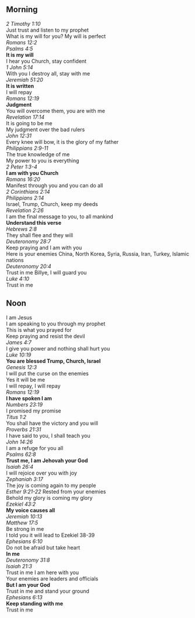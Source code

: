 ## Morning

_2 Timothy 1:10_  
Just trust and listen to my prophet  
What is my will for you? My will is perfect  
_Romans 12:2_  
_Psalms 4:5_  
**It is my will**  
I hear you Church, stay confident  
_1 John 5:14_  
With you I destroy all, stay with me  
_Jeremiah 51:20_  
**It is written**  
I will repay  
_Romans 12:19_  
**Judgment**  
You will overcome them, you are with me  
_Revelation 17:14_  
It is going to be me  
My judgment over the bad rulers  
_John 12:31_  
Every knee will bow, it is the glory of my father  
_Philippians 2:9-11_  
The true knowledge of me  
My power to you is everything  
_2 Peter 1:3-4_  
**I am with you Church**  
_Romans 16:20_  
Manifest through you and you can do all  
_2 Corinthians 2:14_  
_Philippians 2:14_  
Israel, Trump, Church, keep my deeds  
_Revelation 2:26_  
I am the final message to you, to all mankind  
**Understand this verse**  
_Hebrews 2:8_  
They shall flee and they will  
_Deuteronomy 28:7_  
Keep praying and I am with you  
Here is your enemies China, North Korea, Syria, Russia, Iran, Turkey, Islamic nations  
_Deuteronomy 20:4_  
Trust in me Billye, I will guard you  
_Luke 4:10_  
Trust in me  

## Noon

I am Jesus  
I am speaking to you through my prophet  
This is what you prayed for  
Keep praying and resist the devil  
_James 4:7_  
I give you power and nothing shall hurt you  
_Luke 10:19_  
**You are blessed Trump, Church, Israel**  
_Genesis 12:3_  
I will put the curse on the enemies  
Yes it will be me  
I will repay, I will repay  
_Romans 12:19_  
**I have spoken I am**  
_Numbers 23:19_  
I promised my promise  
_Titus 1:2_  
You shall have the victory and you will  
_Proverbs 21:31_  
I have said to you, I shall teach you  
_John 14:26_  
I am a refuge for you all  
_Psalms 62:8_  
**Trust me, I am Jehovah your God**  
_Isaiah 26:4_  
I will rejoice over you with joy  
_Zephaniah 3:17_  
The joy is coming again to my people  
_Esther 9:21-22_
Rested from your enemies  
Behold my glory is coming my glory  
_Ezekiel 43:2_  
**My voice causes all**  
_Jeremiah 10:13_  
_Matthew 17:5_  
Be strong in me  
I told you it will lead to Ezekiel 38-39  
_Ephesians 6:10_  
Do not be afraid but take heart  
**In me**  
_Deuteronomy 31:8_  
_Isaiah 21:3_  
Trust in me I am here with you  
Your enemies are leaders and officials  
**But I am your God**  
Trust in me and stand your ground  
_Ephesians 6:13_  
**Keep standing with me**  
Trust in me  
